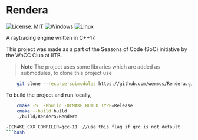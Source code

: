 Rendera
====
[![License: MIT](https://img.shields.io/badge/License-MIT-yellow.svg)](https://opensource.org/licenses/MIT) [![Windows](https://github.com/wermos/Rendera/actions/workflows/windows.yml/badge.svg)](https://github.com/wermos/Rendera/actions/workflows/windows.yml) [![Linux](https://github.com/wermos/Rendera/actions/workflows/linux.yml/badge.svg)](https://github.com/wermos/Rendera/actions/workflows/linux.yml)

A raytracing engine written in C++17.

This project was made as a part of the Seasons of Code (SoC) initiative by the WnCC Club at IITB.

> **Note**
> The project uses some libraries which are added as submodules, to clone this project use

```bash
    git clone --recurse-submodules https://github.com/wermos/Rendera.git
```

To build the project and run locally,

```bash
    cmake -S. -Bbuild -DCMAKE_BUILD_TYPE=Release
    cmake --build build
    ./build/Rendera/Rendera
```

```bash
-DCMAKE_CXX_COMPILER=gcc-11  //use this flag if gcc is not default
```bash
